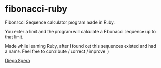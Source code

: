 # fibonacci-ruby
Fibonacci Sequence calculator program made in Ruby.

You enter a limit and the program will calculate a Fibonacci sequence up to that limit.

Made while learning Ruby, after I found out this sequences existed and had a name.
Feel free to contribute / correct / improve :)

[Diego Spera](http://www.nexiit.com)
